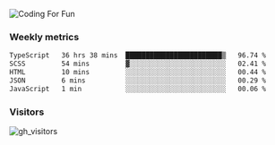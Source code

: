 ![Coding For Fun](https://glitch-art.vercel.app/api/simple?word=<Rise%20/>)

### Weekly metrics

<!--START_SECTION:waka-->

```txt
TypeScript   36 hrs 38 mins  ████████████████████████▒   96.74 %
SCSS         54 mins         ▓░░░░░░░░░░░░░░░░░░░░░░░░   02.41 %
HTML         10 mins         ░░░░░░░░░░░░░░░░░░░░░░░░░   00.44 %
JSON         6 mins          ░░░░░░░░░░░░░░░░░░░░░░░░░   00.29 %
JavaScript   1 min           ░░░░░░░░░░░░░░░░░░░░░░░░░   00.06 %
```

<!--END_SECTION:waka-->


### Visitors
![gh_visitors](https://profile-counter.glitch.me/okyiww/count.svg)